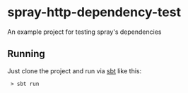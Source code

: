 spray-http-dependency-test
==========================

An example project for testing spray's dependencies


Running
-----------
Just clone the project and run via [sbt](http://www.scala-sbt.org) like this:

``` > sbt run```
